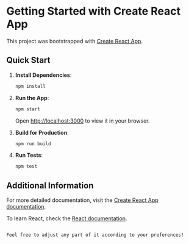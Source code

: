 
# Getting Started with Create React App

This project was bootstrapped with [Create React App](https://github.com/facebook/create-react-app).

## Quick Start

1. **Install Dependencies**:
   ```bash
   npm install
   ```

2. **Run the App**:
   ```bash
   npm start
   ```
   Open [http://localhost:3000](http://localhost:3000) to view it in your browser.

3. **Build for Production**:
   ```bash
   npm run build
   ```

4. **Run Tests**:
   ```bash
   npm test
   ```

## Additional Information

For more detailed documentation, visit the [Create React App documentation](https://facebook.github.io/create-react-app/docs/getting-started).

To learn React, check the [React documentation](https://reactjs.org/).
```

Feel free to adjust any part of it according to your preferences!
